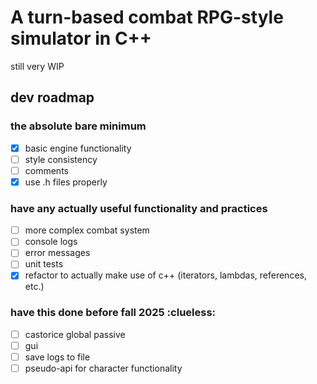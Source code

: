# A turn-based combat RPG-style simulator in C++
still very WIP

## dev roadmap
### the absolute bare minimum
- [X] basic engine functionality
- [ ] style consistency
- [ ] comments
- [X] use .h files properly

### have any actually useful functionality and practices
- [ ] more complex combat system
- [ ] console logs
- [ ] error messages
- [ ] unit tests
- [X] refactor to actually make use of c++ (iterators, lambdas, references, etc.)

### have this done before fall 2025 :clueless:
- [ ] castorice global passive
- [ ] gui
- [ ] save logs to file
- [ ] pseudo-api for character functionality
